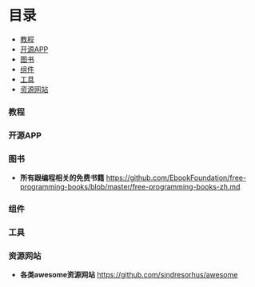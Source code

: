 # 目录
* [教程](#教程)
* [开源APP](#开源app)
* [图书](#图书)
* [组件](#组件)
* [工具](#工具)
* [资源网站](#资源网站)

### 教程

### 开源APP

### 图书

* **所有跟编程相关的免费书籍**
https://github.com/EbookFoundation/free-programming-books/blob/master/free-programming-books-zh.md

### 组件

### 工具

### 资源网站

* **各类awesome资源网站**
https://github.com/sindresorhus/awesome
